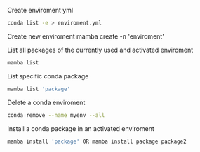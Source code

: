 
Create enviroment yml
```bash
conda list -e > enviroment.yml
```

Create new enviroment
mamba create -n 'enviroment'

List all packages of the currently used and activated enviroment
```bash
mamba list
```

List specific conda package
```bash
mamba list 'package'
```

Delete a conda enviroment
```bash
conda remove --name myenv --all 
```

Install a conda package in an activated enviroment
```bash
mamba install 'package' OR mamba install package package2
```